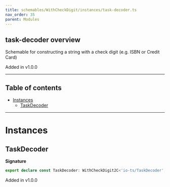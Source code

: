 ```yaml
---
title: schemables/WithCheckDigit/instances/task-decoder.ts
nav_order: 35
parent: Modules
---
```


## task-decoder overview

Schemable for constructing a string with a check digit (e.g. ISBN or Credit Card)

Added in v1.0.0

---

<h2 class="text-delta">Table of contents</h2>

- [Instances](#instances)
  - [TaskDecoder](#taskdecoder)

---

# Instances

## TaskDecoder

**Signature**

```ts
export declare const TaskDecoder: WithCheckDigit2C<'io-ts/TaskDecoder', unknown>
```

Added in v1.0.0
